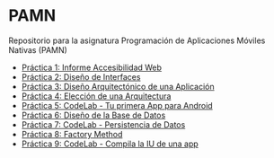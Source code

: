 # PAMN
Repositorio para la asignatura Programación de Aplicaciones Móviles Nativas (PAMN)

<ul>
  <li><a href="./P1 - InformeAccesibilidad/InformeAccesibilidad_PAMN_LauraGonzalez.pdf">Práctica 1: Informe Accesibilidad Web</a></li>
  <li><a href="./P2 - DiseñoInterfaces/P2-DiseñoInterfaz-LauraGonzalez.pdf">Práctica 2: Diseño de Interfaces</a></li>
  <li><a href="./P3 - DiseñoArquitectónicoAplicación/P3-DiseñoArquitectónicoAplicación.pdf">Práctica 3: Diseño Arquitectónico de una Aplicación</a></li>
  <li><a href="./P4 - ElecciónArquitectura/P4-ElecciónArquitectura-LauraGonzález.pdf">Práctica 4: Elección de una Arquitectura</a></li>
  <li><a href="./P5 - Codelab_PrimeraAppAndroid/P5-Codelab_PrimeraAppAndroid_LauraGonzalez.pdf">Práctica 5: CodeLab - Tu primera App para Android</a></li>
  <li><a href="./P6 - DiseñoBaseDatos/P6-DiseñoBaseDatos.pdf">Práctica 6: Diseño de la Base de Datos</a></li>
  <li><a href="./P7 - Codelab_PersistenciaDatos">Práctica 7: CodeLab - Persistencia de Datos</a></li>
  <li><a href="./P8 - FactoryMethod/P8-FactoryMethod.pdf">Práctica 8: Factory Method</a></li>
  <li><a href="./P9 - Codelab_CompilaIU">Práctica 9: CodeLab - Compila la IU de una app</a></li>
</ul>
